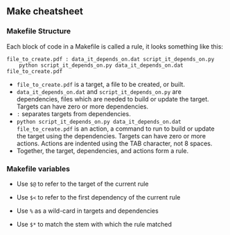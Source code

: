 ## Make cheatsheet

### Makefile Structure

Each block of code in a Makefile is called a rule, it looks something like this:

~~~
file_to_create.pdf : data_it_depends_on.dat script_it_depends_on.py
	python script_it_depends_on.py data_it_depends_on.dat file_to_create.pdf
~~~

* `file_to_create.pdf` is a target, a file to be created, or built.
* `data_it_depends_on.dat` and `script_it_depends_on.py` are dependencies, files which are needed to build or update the target. Targets can have zero or more dependencies.
* `:` separates targets from dependencies.
* `python script_it_depends_on.py data_it_depends_on.dat file_to_create.pdf` is an action, a command to run to build or update the target using the dependencies. Targets can have zero or more actions. Actions are indented using the TAB character, not 8 spaces. 
* Together, the target, dependencies, and actions form a rule.

### Makefile variables

* Use `$@` to refer to the target of the current rule

* Use `$<` to refer to the first dependency of the current rule

* Use `%` as a wild-card in targets and dependencies

* Use `$*` to match the stem with which the rule matched